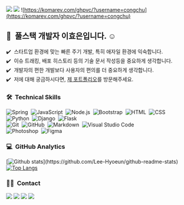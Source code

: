 <a href="https://congchu.github.io/portfolio-1"><img src="https://img.shields.io/badge/Porfoilo-web-blue"/></a>
<a href="https://www.notion.so/FullStack-Programmer-12a087212d21471abfce21cb3c347298"><img src="https://img.shields.io/badge/Porfoilo-Docs-blue"/></a>
![https://komarev.com/ghpvc/?username=congchu](https://komarev.com/ghpvc/?username=congchu)


## 👋 &nbsp;풀스택 개발자 이효은입니다. ☺️

✔️ &nbsp;스타트업 환경에 맞는 빠른 주기 개발, 특히 애자일 환경에 익숙합니다.\
✔️ &nbsp;이슈 트래킹, 배포 히스토리 등의 기술 문서 작성등을 중요하게 생각합니다.\
✔️ &nbsp;개발자의 편한 개발보다 사용자의 편의를 더 중요하게 생각합니다.\
✔️ &nbsp;저에 대해 궁금하시다면, <a href="https://project-angieangel.tistory.com/">제 포트폴리오</a>를 방문해주세요.


### 🛠 &nbsp;Technical Skills
![Spring](https://img.shields.io/badge/-Spring-05122A?style=flat&logo=spring)&nbsp;
![JavaScript](https://img.shields.io/badge/-JavaScript-05122A?style=flat&logo=javascript)&nbsp;
![Node.js](https://img.shields.io/badge/-Node.js-05122A?style=flat&logo=node.js)&nbsp;
![Bootstrap](https://img.shields.io/badge/-Bootstrap-05122A?style=flat&logo=bootstrap&logoColor=563D7C)&nbsp;
![HTML](https://img.shields.io/badge/-HTML-05122A?style=flat&logo=HTML5)&nbsp;
![CSS](https://img.shields.io/badge/-CSS-05122A?style=flat&logo=CSS3&logoColor=1572B6)&nbsp;\
![Python](https://img.shields.io/badge/-Python-05122A?style=flat&logo=python)&nbsp;
![Django](https://img.shields.io/badge/-Django-05122A?style=flat&logo=django&logoColor=092E20)&nbsp;
![Flask](https://img.shields.io/badge/-Flask-05122A?style=flat&logo=flask)&nbsp;\
![Git](https://img.shields.io/badge/-Git-05122A?style=flat&logo=git)&nbsp;
![GitHub](https://img.shields.io/badge/-GitHub-05122A?style=flat&logo=github)&nbsp;
![Markdown](https://img.shields.io/badge/-Markdown-05122A?style=flat&logo=markdown)&nbsp;
![Visual Studio Code](https://img.shields.io/badge/-Visual%20Studio%20Code-05122A?style=flat&logo=visual-studio-code&logoColor=007ACC)&nbsp;\
![Photoshop](https://img.shields.io/badge/-Photoshop-05122A?style=flat&logo=rstudio)&nbsp;
![Figma](https://img.shields.io/badge/-Figma-05122A?style=flat&logo=adobe-photoshop)&nbsp;
<br/>

### 💻 &nbsp;GitHub Analytics

[![Github stats](https://github-readme-stats.vercel.app/api?username=Lee-Hyoeun&show_icons=true&theme=algolia&include_all_commits=true&count_private=true")](https://github.com/Lee-Hyoeun/github-readme-stats)
[![Top Langs](https://github-readme-stats.vercel.app/api/top-langs/?username=Lee-Hyoeun&layout=compact&theme=algolia)](https://github.com/Lee-Hyoeun/github-readme-stats)


### 🤝🏻 &nbsp;Contact
<a href="mailto:gydms0136@naver.com"><img src="https://img.shields.io/badge/-gydms0136@naver.com-36D148?style=flat&logo=Naver&logoColor=white"/></a>
<a href="mailto:gydms0136@gmail.com"><img src="https://img.shields.io/badge/-gydms0136@gmail.com-D14836?style=flat&logo=Gmail&logoColor=white"/></a>
<a href="https://instagram.com/angieangel.dev"><img src="https://img.shields.io/badge/-@angieangel.dev__-E4405F?style=flat&logo=Instagram&logoColor=white"/></a>
<a href="https://project-angieangel.tistory.com/"><img src="https://img.shields.io/badge/-@project-angieangel-FF8000?style=flat&logo=Daum&logoColor=white"/></a>

